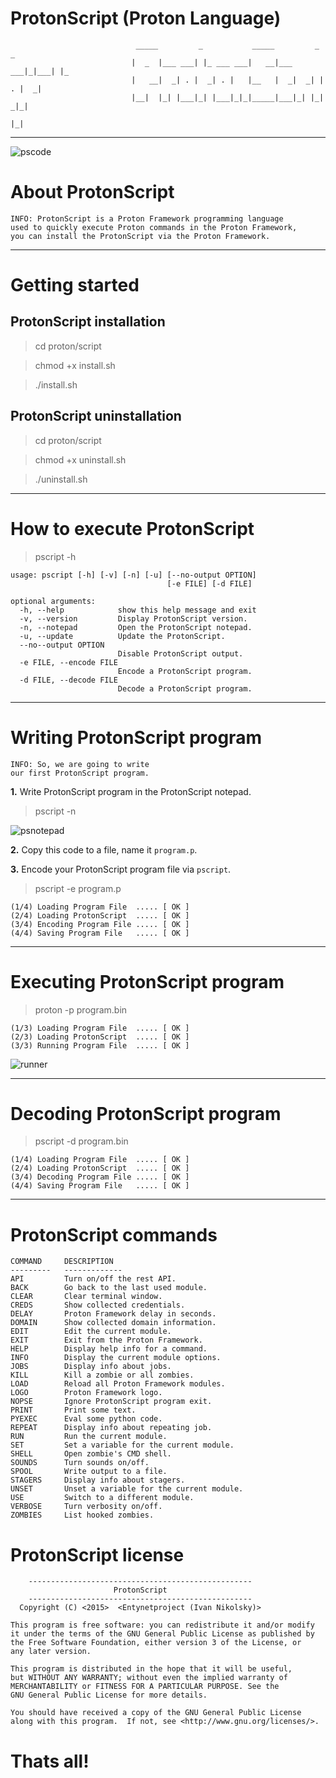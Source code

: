 # ProtonScript (Proton Language)

                                _____         _           _____         _     _   
                               |  _  |___ ___| |_ ___ ___|   __|___ ___|_|___| |_ 
                               |   __|  _| . |  _| . |   |__   |  _|  _| | . |  _|
                               |__|  |_| |___|_| |___|_|_|_____|___|_| |_|  _|_|  
                                                                         |_|  
***

![pscode](https://user-images.githubusercontent.com/54115104/68995309-36c52980-089d-11ea-8852-f89ff5b07a17.png)

# About ProtonScript

    INFO: ProtonScript is a Proton Framework programming language
    used to quickly execute Proton commands in the Proton Framework, 
    you can install the ProtonScript via the Proton Framework.
    
***

# Getting started

## ProtonScript installation

> cd proton/script

> chmod +x install.sh

> ./install.sh

## ProtonScript uninstallation

> cd proton/script

> chmod +x uninstall.sh

> ./uninstall.sh

***

# How to execute ProtonScript

> pscript -h

```
usage: pscript [-h] [-v] [-n] [-u] [--no-output OPTION] 
                                   [-e FILE] [-d FILE]
                                   
optional arguments:
  -h, --help            show this help message and exit
  -v, --version         Display ProtonScript version.
  -n, --notepad         Open the ProtonScript notepad.
  -u, --update          Update the ProtonScript.
  --no--output OPTION   
                        Disable ProtonScript output.
  -e FILE, --encode FILE
                        Encode a ProtonScript program.
  -d FILE, --decode FILE 
                        Decode a ProtonScript program.
```

***

# Writing ProtonScript program

    INFO: So, we are going to write 
    our first ProtonScript program.
    
**1.** Write ProtonScript program in the ProtonScript notepad.    
    
> pscript -n

![psnotepad](https://user-images.githubusercontent.com/54115104/68992304-ab3aa100-087a-11ea-8acb-4402ffbb6fcd.png)

**2.** Copy this code to a file, name it `program.p`.

**3.** Encode your ProtonScript program file via `pscript`.

> pscript -e program.p

```
(1/4) Loading Program File  ..... [ OK ]
(2/4) Loading ProtonScript  ..... [ OK ]
(3/4) Encoding Program File ..... [ OK ]
(4/4) Saving Program File   ..... [ OK ]
```

***

# Executing ProtonScript program

> proton -p program.bin

```
(1/3) Loading Program File  ..... [ OK ]
(2/3) Loading ProtonScript  ..... [ OK ]
(3/3) Running Program File  ..... [ OK ]
```

![runner](https://user-images.githubusercontent.com/54115104/68998628-06de4c00-08c6-11ea-9ae8-ea3aae66b586.png)

***

# Decoding ProtonScript program

> pscript -d program.bin

```
(1/4) Loading Program File  ..... [ OK ]
(2/4) Loading ProtonScript  ..... [ OK ]
(3/4) Decoding Program File ..... [ OK ]
(4/4) Saving Program File   ..... [ OK ]
```

***

# ProtonScript commands

    COMMAND     DESCRIPTION     
    ---------   -------------   
    API         Turn on/off the rest API.
    BACK        Go back to the last used module.
    CLEAR       Clear terminal window.
    CREDS       Show collected credentials.
    DELAY       Proton Framework delay in seconds.
    DOMAIN      Show collected domain information.
    EDIT        Edit the current module.
    EXIT        Exit from the Proton Framework.
    HELP        Display help info for a command.
    INFO        Display the current module options.
    JOBS        Display info about jobs.
    KILL        Kill a zombie or all zombies.
    LOAD        Reload all Proton Framework modules.
    LOGO        Proton Framework logo.
    NOPSE       Ignore ProtonScript program exit.
    PRINT       Print some text.
    PYEXEC      Eval some python code.
    REPEAT      Display info about repeating job.
    RUN         Run the current module.
    SET         Set a variable for the current module.
    SHELL       Open zombie's CMD shell.
    SOUNDS      Turn sounds on/off.
    SPOOL       Write output to a file.
    STAGERS     Display info about stagers.
    UNSET       Unset a variable for the current module.
    USE         Switch to a different module.
    VERBOSE     Turn verbosity on/off.
    ZOMBIES     List hooked zombies.

# ProtonScript license

```
    --------------------------------------------------
                       ProtonScript          
    --------------------------------------------------
  Copyright (C) <2015>  <Entynetproject (Ivan Nikolsky)>

This program is free software: you can redistribute it and/or modify
it under the terms of the GNU General Public License as published by
the Free Software Foundation, either version 3 of the License, or
any later version.

This program is distributed in the hope that it will be useful,
but WITHOUT ANY WARRANTY; without even the implied warranty of
MERCHANTABILITY or FITNESS FOR A PARTICULAR PURPOSE. See the
GNU General Public License for more details.

You should have received a copy of the GNU General Public License
along with this program.  If not, see <http://www.gnu.org/licenses/>.                
```
    
# Thats all!
